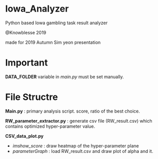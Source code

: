# Iowa_Analyzer
Python based Iowa gambling task result analyzer

@Knowblesse 2019

made for 2019 Autumn Sim yeon presentation

# Important
**DATA_FOLDER** variable in *main.py* must be set manually.

# File Structre
**Main.py** : primary analysis script. score, ratio of the best choice.

**RW_parameter_extractor.py** : generate csv file (RW_result.csv) which contains optimized hyper-parameter value.

**CSV_data_plot.py**
- *imshow_score* : draw heatmap of the hyper-parameter plane
- *parameterGraph* : load RW_result.csv and draw plot of alpha and it. 